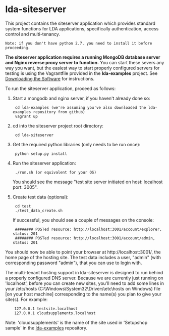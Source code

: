 lda-siteserver
==============

This project contains the siteserver application which provides standard system functions for LDA applications, specifically
authentication, access control and multi-tenancy.

`Note: if you don't have python 2.7, you need to install it before proceeding.`

**The siteserver application requires a running MongoDB database server and Nginx reverse proxy server to function.**
You can start these severs any way you want, but the easiest way to start properly configured servers for testing is using
the Vagrantfile provided in the **lda-examples** project.
See [Downloading the Software](http://ld4apps.github.io/downloading-the-software/index.html) for instructions.

To run the siteserver application, proceed as follows:

1. Start a mongodb and nginx server, if you haven't already done so:

        cd lda-examples (we're assuming you've also downloaded the lda-examples repository from github)
        vagrant up
        
2. cd into the siteserver project root directory:

        cd lda-siteserver


3. Get the required python libraries (only needs to be run once):

        python setup.py install


4. Run the siteserver application:

        ./run.sh (or equivalent for your OS)

   You should see the message "test site server initiated on host: localhost port: 3005".

5. Create test data (optional):

        cd test
        ./test_data_create.sh

   If successful, you should see a couple of messages on the console:

        ######## POSTed resource: http://localhost:3001/account/explorer, status: 201
        ######## POSTed resource: http://localhost:3001/account/admin, status: 201

You should now be able to point your browser at http://localhost:3001/, the home page of the hosting site. The test data includes 
a user, "admin" (with corresponding password "admin"), that you can use to login with.

The multi-tenant hosting support in lda-siteserver is designed to run behind a properly configured DNS server.
Because we are currently just running on 'localhost', before you can create new sites, you'll need to add some lines
in your /etc/hosts (C:\Windows\System32\Drivers\etc\hosts on Windows) file [on your host machine] corresponding to the name(s)
you plan to give your site(s). 
For example:

        127.0.0.1 testsite.localhost
        127.0.0.1 cloudsupplements.localhost

Note: 'cloudsupplements' is the name of the site used in 'Setupshop sample' in the [lda-examples](https://github.com/ld4apps/lda-examples)
repository.
 